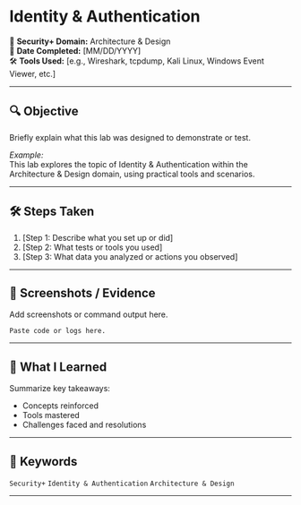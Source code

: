 # Identity & Authentication

🧪 **Security+ Domain:** Architecture & Design  
📅 **Date Completed:** [MM/DD/YYYY]  
🛠️ **Tools Used:** [e.g., Wireshark, tcpdump, Kali Linux, Windows Event Viewer, etc.]

---

## 🔍 Objective

Briefly explain what this lab was designed to demonstrate or test.

_Example:_  
This lab explores the topic of Identity & Authentication within the Architecture & Design domain, using practical tools and scenarios.

---

## 🛠️ Steps Taken

1. [Step 1: Describe what you set up or did]  
2. [Step 2: What tests or tools you used]  
3. [Step 3: What data you analyzed or actions you observed]

---

## 📸 Screenshots / Evidence

Add screenshots or command output here.

```
Paste code or logs here.
```

---

## 🧠 What I Learned

Summarize key takeaways:

- Concepts reinforced  
- Tools mastered  
- Challenges faced and resolutions

---

## 📌 Keywords

`Security+` `Identity & Authentication` `Architecture & Design`

---
